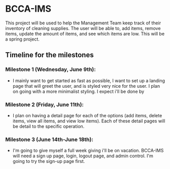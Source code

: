 # BCCA-IMS
This project will be used to help the Management Team keep track of their inventory of cleaning supplies. The user will be able to, add items, remove items, update the amount of items, and see which items are low. This will be a spring project.

## Timeline for the milestones
### Milestone 1 (Wednesday, June 9th):
- I mainly want to get started as fast as possible, I want to set up a landing page that will greet the user, and is styled very nice for the user. I plan on going with a more minimalist styling. I expect i'll be done by 
### Milestone 2 (Friday, June 11th):
- I plan on having a detail page for each of the options (add items, delete items, view all items, and view low items). Each of these detail pages will be detail to the specific operation. 
### Milestone 3 (June 14th-June 18th): 
- I'm going to give myself a full week giving i'll be on vacation. BCCA-IMS will need a sign up page, login, logout page, and admin control. I'm going to try the sign-up page first.
    
